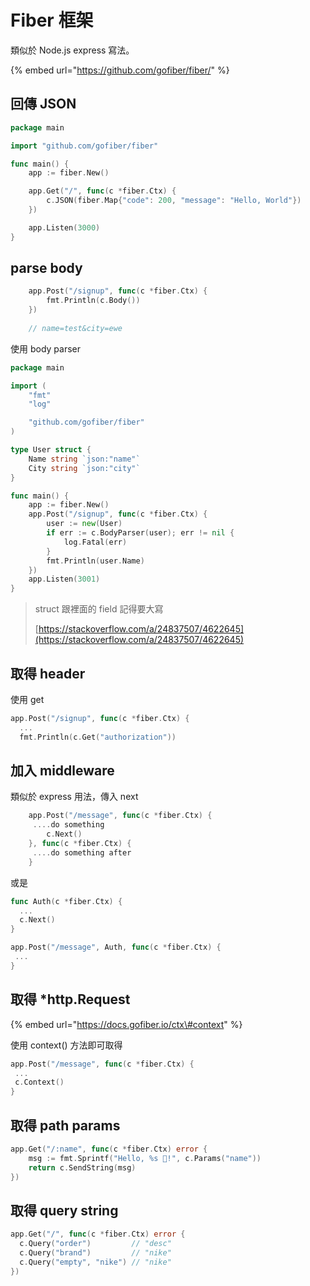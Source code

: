 # Fiber 框架

類似於 Node.js express 寫法。

{% embed url="https://github.com/gofiber/fiber/" %}

## 回傳 JSON

```go
package main

import "github.com/gofiber/fiber"

func main() {
	app := fiber.New()

	app.Get("/", func(c *fiber.Ctx) {
		c.JSON(fiber.Map{"code": 200, "message": "Hello, World"})
	})

	app.Listen(3000)
}
```

## parse body

```go
	app.Post("/signup", func(c *fiber.Ctx) {
		fmt.Println(c.Body())
	})
	
	// name=test&city=ewe
```

使用 body parser

```go
package main

import (
	"fmt"
	"log"

	"github.com/gofiber/fiber"
)

type User struct {
	Name string `json:"name"`
	City string `json:"city"`
}

func main() {
	app := fiber.New()
	app.Post("/signup", func(c *fiber.Ctx) {
		user := new(User)
		if err := c.BodyParser(user); err != nil {
			log.Fatal(err)
		}
		fmt.Println(user.Name)
	})
	app.Listen(3001)
}
```

> struct 跟裡面的 field 記得要大寫
>
> [https://stackoverflow.com/a/24837507/4622645](https://stackoverflow.com/a/24837507/4622645)

## 取得 header

使用 get

```go
app.Post("/signup", func(c *fiber.Ctx) { 
  ...
  fmt.Println(c.Get("authorization"))
```

## 加入 middleware

類似於 express 用法，傳入 next

```go
	app.Post("/message", func(c *fiber.Ctx) {
	 ....do something
		c.Next()
	}, func(c *fiber.Ctx) {
	 ....do something after
	}
```

或是

```go
func Auth(c *fiber.Ctx) {
  ...
  c.Next()
}

app.Post("/message", Auth, func(c *fiber.Ctx) {
 ...
}
```

## 取得 \*http.Request

{% embed url="https://docs.gofiber.io/ctx\#context" %}

使用 context\(\) 方法即可取得

```go
app.Post("/message", func(c *fiber.Ctx) {
 ...
 c.Context()
}
```

## 取得 path params

```go
app.Get("/:name", func(c *fiber.Ctx) error {
    msg := fmt.Sprintf("Hello, %s 👋!", c.Params("name"))
    return c.SendString(msg)
})
```

## 取得 query string

```go
app.Get("/", func(c *fiber.Ctx) error {
  c.Query("order")         // "desc"
  c.Query("brand")         // "nike"
  c.Query("empty", "nike") // "nike"
})
```

